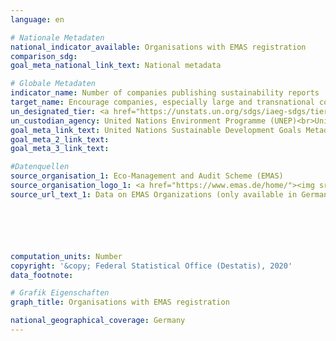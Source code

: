 ```yaml
---
language: en

# Nationale Metadaten
national_indicator_available: Organisations with EMAS registration
comparison_sdg: 
goal_meta_national_link_text: National metadata

# Globale Metadaten
indicator_name: Number of companies publishing sustainability reports
target_name: Encourage companies, especially large and transnational companies, to adopt sustainable practices and to integrate sustainability information into their reporting cycle
un_designated_tier: <a href="https://unstats.un.org/sdgs/iaeg-sdgs/tier-classification/" title="Click here for more information on the UN tier classification.">Tier II</a>
un_custodian_agency: United Nations Environment Programme (UNEP)<br>United Nations Conference on Trade and Development (UNCTAD)
goal_meta_link_text: United Nations Sustainable Development Goals Metadata
goal_meta_2_link_text: 
goal_meta_3_link_text: 

#Datenquellen
source_organisation_1: Eco-Management and Audit Scheme (EMAS)
source_organisation_logo_1: <a href="https://www.emas.de/home/"><img src="https://g205sdgs.github.io/sdg-indicators/public/OrgImgEn/emas.png" alt="Logo emas" style="height:60px; width:148px" /></a>
source_url_text_1: Data on EMAS Organizations (only available in German)






computation_units: Number
copyright: '&copy; Federal Statistical Office (Destatis), 2020'
data_footnote: 

# Grafik Eigenschaften
graph_title: Organisations with EMAS registration

national_geographical_coverage: Germany
---
```


<span></span>